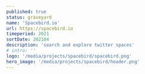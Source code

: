 ```yaml
---
published: true
status: graveyard
name: 'Spacebird.io'
url: https://spacebird.io
timeperiod: 2021
sortDate: 202104
description: 'search and explore twitter spaces'
# intro: ''
logo: '/media/projects/spacebird/spacebird.png'
hero_image: '/media/projects/spacebird/header.png'
---
```


